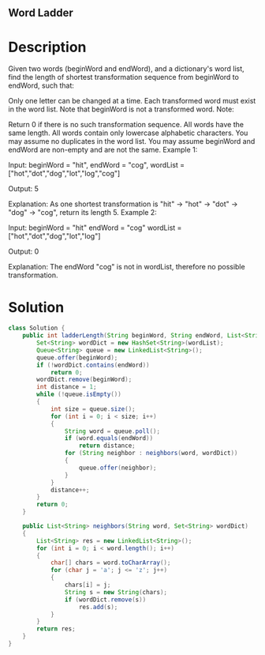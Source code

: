 Word Ladder
---

# Description
Given two words (beginWord and endWord), and a dictionary's word list, find the length of shortest transformation sequence from beginWord to endWord, such that:

Only one letter can be changed at a time.
Each transformed word must exist in the word list. Note that beginWord is not a transformed word.
Note:

Return 0 if there is no such transformation sequence.
All words have the same length.
All words contain only lowercase alphabetic characters.
You may assume no duplicates in the word list.
You may assume beginWord and endWord are non-empty and are not the same.
Example 1:

Input:
beginWord = "hit",
endWord = "cog",
wordList = ["hot","dot","dog","lot","log","cog"]

Output: 5

Explanation: As one shortest transformation is "hit" -> "hot" -> "dot" -> "dog" -> "cog",
return its length 5.
Example 2:

Input:
beginWord = "hit"
endWord = "cog"
wordList = ["hot","dot","dog","lot","log"]

Output: 0

Explanation: The endWord "cog" is not in wordList, therefore no possible transformation.


# Solution
```java
class Solution {
    public int ladderLength(String beginWord, String endWord, List<String> wordList) {
        Set<String> wordDict = new HashSet<String>(wordList);
        Queue<String> queue = new LinkedList<String>();
        queue.offer(beginWord);
        if (!wordDict.contains(endWord))
            return 0;
        wordDict.remove(beginWord);
        int distance = 1;
        while (!queue.isEmpty())
        {
            int size = queue.size();
            for (int i = 0; i < size; i++)
            {
                String word = queue.poll();
                if (word.equals(endWord))
                    return distance;
                for (String neighbor : neighbors(word, wordDict))
                {
                    queue.offer(neighbor);
                }
            }
            distance++;
        }
        return 0;
    }

    public List<String> neighbors(String word, Set<String> wordDict)
    {
        List<String> res = new LinkedList<String>();
        for (int i = 0; i < word.length(); i++)
        {
            char[] chars = word.toCharArray();
            for (char j = 'a'; j <= 'z'; j++)
            {
                chars[i] = j;
                String s = new String(chars);
                if (wordDict.remove(s))
                    res.add(s);
            }
        }
        return res;
    }
}
```
